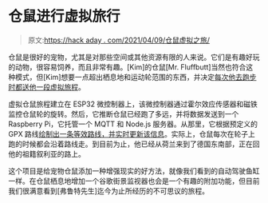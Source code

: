 # 仓鼠进行虚拟旅行

> 原文:[https://hack aday . com/2021/04/09/仓鼠虚拟之旅/](https://hackaday.com/2021/04/09/hamster-goes-on-virtual-journey/)

仓鼠是很好的宠物，尤其是对那些空间或其他资源有限的人来说。它们是有趣好玩的动物，很容易饲养，而且非常有趣。[Kim]的仓鼠[Mr. Fluffbutt]当然也符合这种模式，但[Kim]想要一点超出栖息地和运动轮范围的东西，并决定[每次他去跑步时都送他一段虚拟旅程](https://github.com/k-visscher/virtual-hamster-journey)。

虚拟仓鼠旅程建立在 ESP32 微控制器上，该微控制器通过霍尔效应传感器和磁铁监控仓鼠轮的旋转。然后，它推断仓鼠已经跑了多远，并将数据发送到一个 Raspberry Pi，它托管一个 MQTT 和 Node.js 服务器。从那里，它根据预定义的 GPX 路线[绘制出一条等效路线，并实时更新该信息](https://kim.visscher.codes/)。实际上，仓鼠每次在轮子上跑的时候都会沿着路线走。到目前为止，他已经从荷兰来到了德国东南部，正在回他的祖籍叙利亚的路上。

这个项目是给宠物仓鼠添加一种增强现实的好方法，就像我们看到的自动驾驶鱼缸一样。在仓鼠栖息地增加一个谷歌街景监视器也会是一个有趣的附加功能，但目前我们很满意看到[弗鲁特先生]迄今为止所经历的不可思议的旅程。
